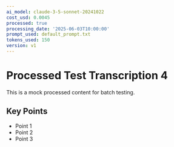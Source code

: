 ```yaml
---
ai_model: claude-3-5-sonnet-20241022
cost_usd: 0.0045
processed: true
processing_date: '2025-06-03T10:00:00'
prompt_used: default_prompt.txt
tokens_used: 150
version: v1
---
```

# Processed Test Transcription 4

This is a mock processed content for batch testing.

## Key Points

- Point 1
- Point 2
- Point 3